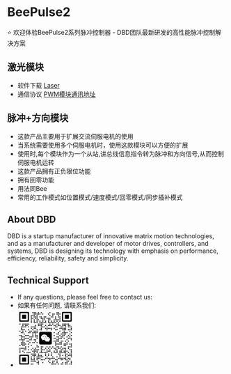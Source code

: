 # BeePulse2
⭐ 欢迎体验BeePulse2系列脉冲控制器 - DBD团队最新研发的高性能脉冲控制解决方案

## 激光模块
- 软件下载 [Laser](downloads/DBD-Laser.zip)
- 通信协议 [PWM模块通讯地址](downloads\PWM模块通讯地址.xls)

## 脉冲+方向模块
- 这款产品主要用于扩展交流伺服电机的使用
- 当系统需要使用多个伺服电机时，使用这款模块可以方便的扩展
- 使用时,每个模块作为一个从站,讲总线信息指令转为脉冲和方向信号,从而控制伺服电机运转
- 这款产品拥有正负限位功能
- 拥有回零功能
- 用法同Bee
- 常用的工作模式如位置模式/速度模式/回零模式/同步插补模式

## About DBD
DBD is a startup manufacturer of innovative matrix motion technologies, and as a manufacturer and developer of motor drives, controllers, and systems, DBD is designing its technology with emphasis on performance, efficiency, reliability, safety and simplicity.


## Technical Support
- If any questions, please feel free to contact us:
- 如果有任何问题, 请联系我们:
- ![](images/wechat.jpg)